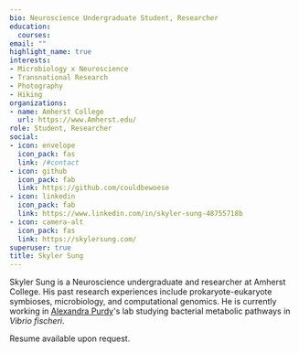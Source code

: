 ```yaml
---
bio: Neuroscience Undergraduate Student, Researcher 
education:
  courses:
email: ""
highlight_name: true
interests:
- Microbiology x Neuroscience 
- Transnational Research
- Photography
- Hiking
organizations:
- name: Amherst College
  url: https://www.Amherst.edu/
role: Student, Researcher
social:
- icon: envelope
  icon_pack: fas
  link: /#contact
- icon: github
  icon_pack: fab
  link: https://github.com/couldbewoese
- icon: linkedin
  icon_pack: fab
  link: https://www.linkedin.com/in/skyler-sung-48755718b
- icon: camera-alt
  icon_pack: fas
  link: https://skylersung.com/
superuser: true
title: Skyler Sung
---
```


Skyler Sung is a Neuroscience undergraduate and researcher at Amherst College. His past research experiences include prokaryote-eukaryote symbioses, microbiology, and computational genomics. He is currently working in [Alexandra Purdy](http://www.apurdylab.org/)'s lab studying bacterial metabolic pathways in *Vibrio fischeri*.


Resume available upon request. 
